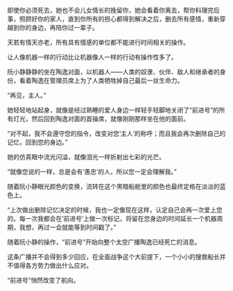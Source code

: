 即使你必须死去，她也不会儿女情长的挽留你，她会看着你离去，帮你料理完后事，照顾好你的家人，直到你所有的担心都得到解决之后，删去所有感情，重新穿越到你的身边，再陪你过一辈子。

天若有情天亦老，所有具有情感的单位都不能进行时间相关的操作。

让人像机器一样的行动比让机器像人一样的行动有操作性多了。



阮小静静静的坐在陶逸对面，以机器人——人类的奴隶、伙伴、敌人和继承者的身份，看着陶逸在管理员席上为了人类牺牲掉自己最后一丝生命力。

“再见，主人。”

她轻轻地站起身，就像是经过熟睡的爱人身边一样轻手轻脚地关闭了“前进号”的所有灯光，然后回到陶逸对面的首操席，就像刚刚那样坐在他的面前。

“对不起，我不会遵守您的指令，改变对您‘主人’的称呼；而且我会再次删除自己的记忆，回到您的身边。”

她的仿真眼中流光闪溢，就像泪光一样折射出七彩的光芒。

“就像您说的一样，总是会有‘愚忠’的人，所以您一定会理解我。”

随着阮小静眼光颜色的变换，流转在这个黑暗船舱里的颜色也最终定格在淡淡的蓝色上。

“上次做出删除记忆决定的时候，我也一定像现在这样，认定自己会再一次爱上您的。每一次我都会在‘前进号’上做一次标记，将留在您身边的时间延长一个机器周期，我想，再过一会就能等到时间戳了。”

随着阮小静的操作，“前进号”开始向整个太空广播陶逸已经死亡的消息。

这条广播并不会得到多少回应，在全面战争这个大前提下，一个小小的搜救船长并不值得各方势力做出什么应对。

“前进号”悄然改变了航向。